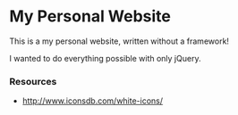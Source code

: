 # My Personal Website

This is a my personal website, written without a framework!

I wanted to do everything possible with only jQuery.

### Resources
* http://www.iconsdb.com/white-icons/
